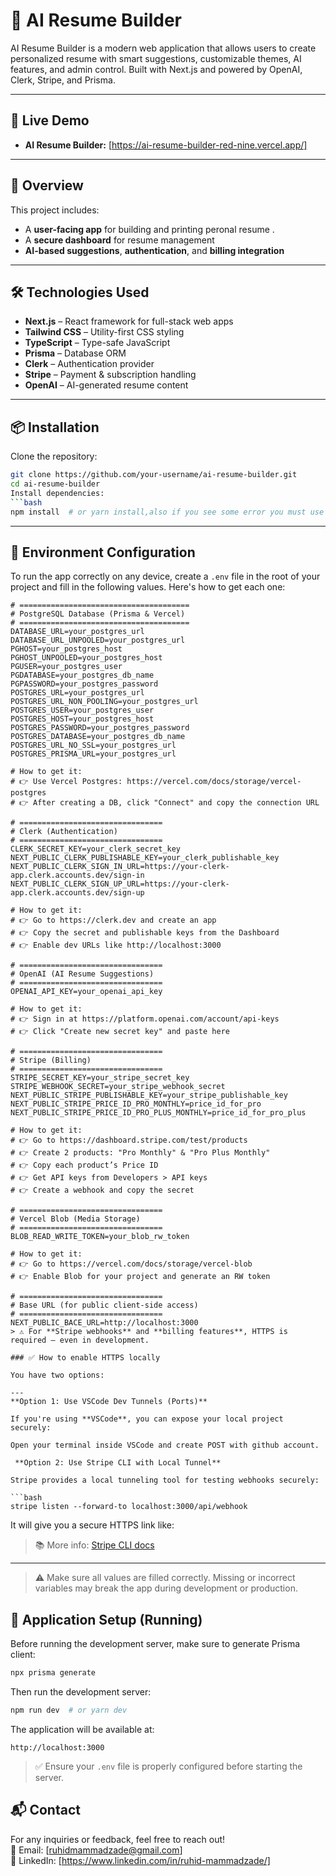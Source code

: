 # 🧠 AI Resume Builder

AI Resume Builder is a modern web application that allows users to create personalized resume with smart suggestions, customizable themes, AI features, and admin control. Built with Next.js and powered by OpenAI, Clerk, Stripe, and Prisma.

---

## 🔗 Live Demo

- **AI Resume Builder:** [https://ai-resume-builder-red-nine.vercel.app/]

---

## 🚀 Overview

This project includes:

- A **user-facing app** for building and printing peronal resume .
- A **secure dashboard** for resume management
- **AI-based suggestions**, **authentication**, and **billing integration**

---

## 🛠️ Technologies Used

- **Next.js** – React framework for full-stack web apps
- **Tailwind CSS** – Utility-first CSS styling
- **TypeScript** – Type-safe JavaScript
- **Prisma** – Database ORM
- **Clerk** – Authentication provider
- **Stripe** – Payment & subscription handling
- **OpenAI** – AI-generated resume content

---

## 📦 Installation

Clone the repository:

````bash
git clone https://github.com/your-username/ai-resume-builder.git
cd ai-resume-builder
Install dependencies:
```bash
npm install  # or yarn install,also if you see some error you must use --legacy-peer-deps keywords
````

---

## 🔐 Environment Configuration

To run the app correctly on any device, create a `.env` file in the root of your project and fill in the following values. Here's how to get each one:

````env
# ======================================
# PostgreSQL Database (Prisma & Vercel)
# ======================================
DATABASE_URL=your_postgres_url
DATABASE_URL_UNPOOLED=your_postgres_url
PGHOST=your_postgres_host
PGHOST_UNPOOLED=your_postgres_host
PGUSER=your_postgres_user
PGDATABASE=your_postgres_db_name
PGPASSWORD=your_postgres_password
POSTGRES_URL=your_postgres_url
POSTGRES_URL_NON_POOLING=your_postgres_url
POSTGRES_USER=your_postgres_user
POSTGRES_HOST=your_postgres_host
POSTGRES_PASSWORD=your_postgres_password
POSTGRES_DATABASE=your_postgres_db_name
POSTGRES_URL_NO_SSL=your_postgres_url
POSTGRES_PRISMA_URL=your_postgres_url

# How to get it:
# 👉 Use Vercel Postgres: https://vercel.com/docs/storage/vercel-postgres
# 👉 After creating a DB, click "Connect" and copy the connection URL

# ================================
# Clerk (Authentication)
# ================================
CLERK_SECRET_KEY=your_clerk_secret_key
NEXT_PUBLIC_CLERK_PUBLISHABLE_KEY=your_clerk_publishable_key
NEXT_PUBLIC_CLERK_SIGN_IN_URL=https://your-clerk-app.clerk.accounts.dev/sign-in
NEXT_PUBLIC_CLERK_SIGN_UP_URL=https://your-clerk-app.clerk.accounts.dev/sign-up

# How to get it:
# 👉 Go to https://clerk.dev and create an app
# 👉 Copy the secret and publishable keys from the Dashboard
# 👉 Enable dev URLs like http://localhost:3000

# ================================
# OpenAI (AI Resume Suggestions)
# ================================
OPENAI_API_KEY=your_openai_api_key

# How to get it:
# 👉 Sign in at https://platform.openai.com/account/api-keys
# 👉 Click "Create new secret key" and paste here

# ================================
# Stripe (Billing)
# ================================
STRIPE_SECRET_KEY=your_stripe_secret_key
STRIPE_WEBHOOK_SECRET=your_stripe_webhook_secret
NEXT_PUBLIC_STRIPE_PUBLISHABLE_KEY=your_stripe_publishable_key
NEXT_PUBLIC_STRIPE_PRICE_ID_PRO_MONTHLY=price_id_for_pro
NEXT_PUBLIC_STRIPE_PRICE_ID_PRO_PLUS_MONTHLY=price_id_for_pro_plus

# How to get it:
# 👉 Go to https://dashboard.stripe.com/test/products
# 👉 Create 2 products: "Pro Monthly" & "Pro Plus Monthly"
# 👉 Copy each product’s Price ID
# 👉 Get API keys from Developers > API keys
# 👉 Create a webhook and copy the secret

# ================================
# Vercel Blob (Media Storage)
# ================================
BLOB_READ_WRITE_TOKEN=your_blob_rw_token

# How to get it:
# 👉 Go to https://vercel.com/docs/storage/vercel-blob
# 👉 Enable Blob for your project and generate an RW token

# ================================
# Base URL (for public client-side access)
# ================================
NEXT_PUBLIC_BACE_URL=http://localhost:3000
> ⚠️ For **Stripe webhooks** and **billing features**, HTTPS is required — even in development.

### ✅ How to enable HTTPS locally

You have two options:

---
**Option 1: Use VSCode Dev Tunnels (Ports)**

If you're using **VSCode**, you can expose your local project securely:

Open your terminal inside VSCode and create POST with github account.

 **Option 2: Use Stripe CLI with Local Tunnel**

Stripe provides a local tunneling tool for testing webhooks securely:

```bash
stripe listen --forward-to localhost:3000/api/webhook
````

It will give you a secure HTTPS link like:

> 📚 More info: [Stripe CLI docs](https://stripe.com/docs/stripe-cli)

---

> ⚠️ Make sure all values are filled correctly. Missing or incorrect variables may break the app during development or production.

## 🧰 Application Setup (Running)

Before running the development server, make sure to generate Prisma client:

```bash
npx prisma generate
```

Then run the development server:

```bash
npm run dev  # or yarn dev
```

The application will be available at:

```
http://localhost:3000
```

> ✅ Ensure your `.env` file is properly configured before starting the server.

## 📬 Contact

For any inquiries or feedback, feel free to reach out!  
📧 Email: [ruhidmammadzade@gmail.com]  
🔗 LinkedIn: [https://www.linkedin.com/in/ruhid-mammadzade/]

